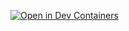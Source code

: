 [![Open in Dev Containers](https://img.shields.io/static/v1?label=Dev%20Containers&message=Open&color=blue&logo=visualstudiocode)](https://github.com/geometriccross/jail_break.git)